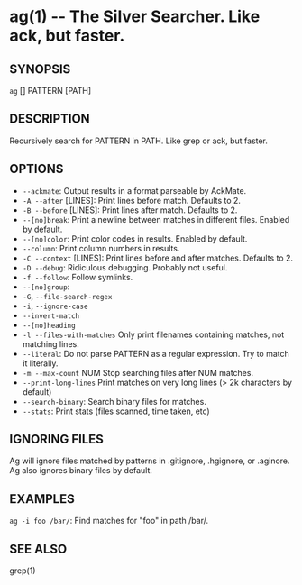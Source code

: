ag(1) -- The Silver Searcher. Like ack, but faster.
=============================================

## SYNOPSIS

`ag` [<options>] PATTERN [PATH]

## DESCRIPTION

Recursively search for PATTERN in PATH. Like grep or ack, but faster.

## OPTIONS

  * `--ackmate`:
    Output results in a format parseable by AckMate.
  * `-A --after` [LINES]:
    Print lines before match. Defaults to 2.
  * `-B --before` [LINES]:
    Print lines after match. Defaults to 2.
  * `--[no]break`:
    Print a newline between matches in different files. Enabled by default.
  * `--[no]color`:
    Print color codes in results. Enabled by default.
  * `--column`:
    Print column numbers in results.
  * `-C --context` [LINES]:
    Print lines before and after matches. Defaults to 2.
  * `-D --debug`:
    Ridiculous debugging. Probably not useful.
  * `-f --follow`:
    Follow symlinks.
  * `--[no]group`: 
  * `-G`, `--file-search-regex`
  * `-i`, `--ignore-case`
  * `--invert-match`
  * `--[no]heading`
  * `-l --files-with-matches`
    Only print filenames containing matches, not matching lines.
  * `--literal`:
    Do not parse PATTERN as a regular expression. Try to match it literally.
  * `-m --max-count` NUM
    Stop searching files after NUM matches.
  * `--print-long-lines`
    Print matches on very long lines (> 2k characters by default)
  * `--search-binary`:
    Search binary files for matches.
  * `--stats`:
    Print stats (files scanned, time taken, etc)

## IGNORING FILES

Ag will ignore files matched by patterns in .gitignore, .hgignore, or .aginore. Ag also ignores binary files by default.

## EXAMPLES

`ag -i foo /bar/`:
  Find matches for "foo" in path /bar/.

## SEE ALSO

grep(1)
